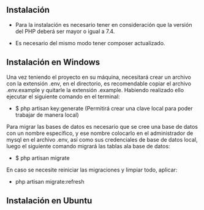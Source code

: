 
## Instalación
- Para la instalación es necesario tener en consideración que la versión del PHP deberá ser mayor o igual a 7.4.

- Es necesario del mismo modo tener composer actualizado.

## Instalación en Windows

Una vez teniendo el proyecto en su máquina, necesitará crear un archivo con la extensión .env,
en el directorio, es recomendable copiar el archivo .env.example y quitarle la extensión .example. 
Habiendo realizado ello ejecutar el siguiente comando en el terminal:
- $ php artisan key:generate  (Permitirá crear una clave local para poder trabajar de manera local)

Para migrar las bases de datos es necesario que se cree una base de datos con un nombre específico, y ese nombre colocarlo en el administrador de mysql en el archivo .env, así como sus credenciales de base de datos local, luego el siguiente comando migrará las tablas ala base de datos:
- $ php artisan migrate

En caso se necesite reiniciar las migraciones y limpiar todo, aplicar:
- php artisan migrate:refresh



## Instalación en Ubuntu
